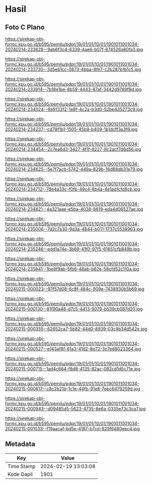 # Hasil

## Foto C Plano

https://sirekap-obj-formc.kpu.go.id/b595/pemilu/pdpr/19/01/01/10/01/1901011001034-20240214-233628--9ab6f3c4-6339-4ae6-b07f-874526a80fa3.jpg

https://sirekap-obj-formc.kpu.go.id/b595/pemilu/pdpr/19/01/01/10/01/1901011001034-20240214-233730--3d5eb1cc-0873-4bba-8fe7-c2b287b1b1c5.jpg

https://sirekap-obj-formc.kpu.go.id/b595/pemilu/pdpr/19/01/01/10/01/1901011001034-20240214-233914--7b18e1be-8b59-4443-87af-3442d9789f9d.jpg

https://sirekap-obj-formc.kpu.go.id/b595/pemilu/pdpr/19/01/01/10/01/1901011001034-20240214-234024--9a913312-1e8f-4c2a-b3d0-52be435273c9.jpg

https://sirekap-obj-formc.kpu.go.id/b595/pemilu/pdpr/19/01/01/10/01/1901011001034-20240214-234237--cd78f1b1-1505-45b9-b409-1b1dcff3a3f6.jpg

https://sirekap-obj-formc.kpu.go.id/b595/pemilu/pdpr/19/01/01/10/01/1901011001034-20240214-234454--2c7ea6d3-3427-4f1f-8227-8c2acf7d6d56.jpg

https://sirekap-obj-formc.kpu.go.id/b595/pemilu/pdpr/19/01/01/10/01/1901011001034-20240214-234625--5e7f7acb-5742-449a-829b-16d88db31e79.jpg

https://sirekap-obj-formc.kpu.go.id/b595/pemilu/pdpr/19/01/01/10/01/1901011001034-20240214-234712--78e4a33c-f0fb-49c4-8b4a-4e1ad1cfd8cb.jpg

https://sirekap-obj-formc.kpu.go.id/b595/pemilu/pdpr/19/01/01/10/01/1901011001034-20240214-234821--4a321aae-e5ba-4038-8619-eda4d06527ae.jpg

https://sirekap-obj-formc.kpu.go.id/b595/pemilu/pdpr/19/01/01/10/01/1901011001034-20240214-235006--7d2c7a30-9d3a-4844-b011-1737c5538963.jpg

https://sirekap-obj-formc.kpu.go.id/b595/pemilu/pdpr/19/01/01/10/01/1901011001034-20240214-235246--edd1a74e-3b69-41f0-97f5-61651cfb849b.jpg

https://sirekap-obj-formc.kpu.go.id/b595/pemilu/pdpr/19/01/01/10/01/1901011001034-20240214-235841--1be8f9ab-5fb6-48ab-b62e-58cfd52c110a.jpg

https://sirekap-obj-formc.kpu.go.id/b595/pemilu/pdpr/19/01/01/10/01/1901011001034-20240215-000023--97f57d08-6c8f-484c-909e-7438930b5b69.jpg

https://sirekap-obj-formc.kpu.go.id/b595/pemilu/pdpr/19/01/01/10/01/1901011001034-20240215-000130--81f90a48-d7c5-4413-9079-b539cb087d20.jpg

https://sirekap-obj-formc.kpu.go.id/b595/pemilu/pdpr/19/01/01/10/01/1901011001034-20240215-000355--62652ca7-5b82-44d0-8939-03c9b34d542e.jpg

https://sirekap-obj-formc.kpu.go.id/b595/pemilu/pdpr/19/01/01/10/01/1901011001034-20240215-000527--e143af8f-61a3-41d2-8e72-3c7ed8023364.jpg

https://sirekap-obj-formc.kpu.go.id/b595/pemilu/pdpr/19/01/01/10/01/1901011001034-20240215-000715--1ad4c664-f8d8-4135-82ac-082cd1d5c71e.jpg

https://sirekap-obj-formc.kpu.go.id/b595/pemilu/pdpr/19/01/01/10/01/1901011001034-20240215-000817--c8c2b21b-1c1e-44fb-91e8-7ebc6479259d.jpg

https://sirekap-obj-formc.kpu.go.id/b595/pemilu/pdpr/19/01/01/10/01/1901011001034-20240215-000943--d09485d5-5623-4735-8e6a-0335e73c3ca7.jpg

https://sirekap-obj-formc.kpu.go.id/b595/pemilu/pdpr/19/01/01/10/01/1901011001034-20240215-001033--f19aacaf-bd5e-4187-b7cd-629f6480eec4.jpg


## Metadata

| Key        | Value               |
| ---------- | ------------------- |
| Time Stamp | 2024-02-19 13:03:08 |
| Kode Dapil | 1901                |



